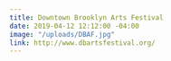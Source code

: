 ```yaml
---
title: Downtown Brooklyn Arts Festival
date: 2019-04-12 12:12:00 -04:00
image: "/uploads/DBAF.jpg"
link: http://www.dbartsfestival.org/
---
```


